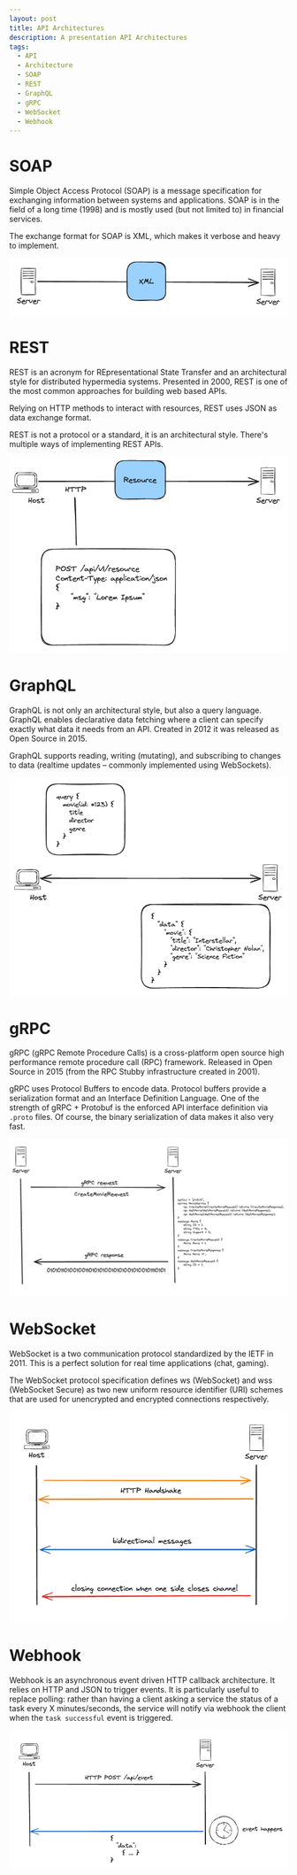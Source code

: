 ```yaml
---
layout: post
title: API Architectures
description: A presentation API Architectures
tags:
  - API
  - Architecture
  - SOAP
  - REST
  - GraphQL
  - gRPC
  - WebSocket
  - Webhook
---
```


# SOAP

Simple Object Access Protocol (SOAP) is a message specification for exchanging information between systems and applications.
SOAP is in the field of a long time (1998) and is mostly used (but not limited to) in financial services.

The exchange format for SOAP is XML, which makes it verbose and heavy to implement.

![soap](https://raw.githubusercontent.com/julienlevasseur/julienlevasseur.github.io/master/assets/images/posts/2022_05_10-api-architectures/soap.png)

# REST

REST is an acronym for REpresentational State Transfer and an architectural style for distributed hypermedia systems.
Presented in 2000, REST is one of the most common approaches for building web based APIs.

Relying on HTTP methods to interact with resources, REST uses JSON as data exchange format.

REST is not a protocol or a standard, it is an architectural style. There's multiple ways of implementing REST APIs.

![rest](https://raw.githubusercontent.com/julienlevasseur/julienlevasseur.github.io/master/assets/images/posts/2022_05_10-api-architectures/rest.png)

# GraphQL

GraphQL is not only an architectural style, but also a query language.
GraphQL enables declarative data fetching where a client can specify exactly what data it needs from an API.
Created in 2012 it was released as Open Source in 2015.

GraphQL supports reading, writing (mutating), and subscribing to changes to data (realtime updates – commonly implemented using WebSockets).

![graphql](https://raw.githubusercontent.com/julienlevasseur/julienlevasseur.github.io/master/assets/images/posts/2022_05_10-api-architectures/graphql.png)

# gRPC

gRPC (gRPC Remote Procedure Calls) is a cross-platform open source high performance remote procedure call (RPC) framework.
Released in Open Source in 2015 (from the RPC Stubby infrastructure created in 2001).

gRPC uses Protocol Buffers to encode data. Protocol buffers provide a serialization format and an Interface Definition Language.
One of the strength of gRPC + Protobuf is the enforced API interface definition via `.proto` files. Of course, the binary serialization of data makes it also very fast.

![grpc](https://raw.githubusercontent.com/julienlevasseur/julienlevasseur.github.io/master/assets/images/posts/2022_05_10-api-architectures/grpc.png)

# WebSocket

WebSocket is a two communication protocol standardized by the IETF in 2011.
This is a perfect solution for real time applications (chat, gaming).

The WebSocket protocol specification defines ws (WebSocket) and wss (WebSocket Secure) as two new uniform resource identifier (URI) schemes that are used for unencrypted and encrypted connections respectively.

![websocket](https://raw.githubusercontent.com/julienlevasseur/julienlevasseur.github.io/master/assets/images/posts/2022_05_10-api-architectures/websocket.png)

# Webhook

Webhook is an asynchronous event driven HTTP callback architecture.
It relies on HTTP and JSON to trigger events.
It is particularly useful to replace polling: rather than having a client asking a service the status of a task every X minutes/seconds, the service will notify via webhook the client when the `task successful` event is triggered.

![webhook](https://raw.githubusercontent.com/julienlevasseur/julienlevasseur.github.io/master/assets/images/posts/2022_05_10-api-architectures/webhook.png)